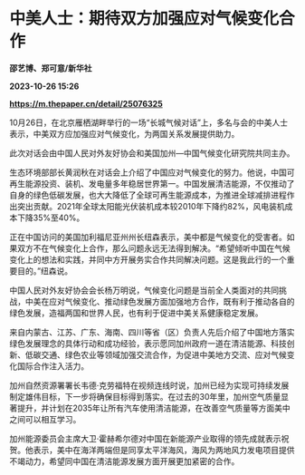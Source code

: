 # 中美人士：期待双方加强应对气候变化合作
**邵艺博、郑可意/新华社**

**2023-10-26 15:26**

**https://m.thepaper.cn/detail/25076325**

10月26日，在北京雁栖湖畔举行的一场“长城气候对话”上，多名与会的中美人士表示，中美双方应加强应对气候变化，为两国关系发展提供助力。

此次对话会由中国人民对外友好协会和美国加州—中国气候变化研究院共同主办。

生态环境部部长黄润秋在对话会上介绍了中国应对气候变化的努力。他说，中国可再生能源投资、装机、发电量多年稳居世界第一。中国发展清洁能源，不仅推动了自身的绿色低碳发展，也大大降低了全球可再生能源成本，为推进全球减排进程作出突出贡献。2021年全球太阳能光伏装机成本较2010年下降约82%，风电装机成本下降35%至40%。

正在中国访问的美国加利福尼亚州州长纽森表示，美中都是气候变化的受害者。如果双方不在气候变化上合作，那么问题永远无法得到解决。“希望倾听中国在气候变化上的想法和实践，并同中方开展务实合作共同解决问题。这是我此行的一个重要目的。”纽森说。

中国人民对外友好协会会长杨万明说，气候变化问题是当前全人类面对的共同挑战，中美在应对气候变化、推动绿色发展方面加强地方合作，既有利于推动各自的绿色发展，造福两国和世界人民，也有利于促进中美关系健康稳定发展。

来自内蒙古、江苏、广东、海南、四川等省（区）负责人先后介绍了中国地方落实绿色发展理念的具体行动和成功经验，表示愿同加州政府一道在清洁能源、科技创新、低碳交通、绿色农业等领域加强交流合作，为促进中美地方交流、应对气候变化国际合作注入活力。

加州自然资源署署长韦德·克劳福特在视频连线时说，加州已经为实现可持续发展制定雄伟目标，下一步将确保目标得到落实。在过去的30年里，加州空气质量显著提升，并计划在2035年让所有汽车使用清洁能源，在改善空气质量等方面美中之间可以相互学习。

加州能源委员会主席大卫·霍赫希尔德对中国在新能源产业取得的领先成就表示祝贺。他表示，美中在海洋两端但是同享太平洋海风，海风为两地风力发电项目提供不竭动力，希望同中国在清洁能源发展方面开展更加紧密的合作。